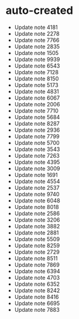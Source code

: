 # auto-created
- Update note 4181
- Update note 2278
- Update note 7766
- Update note 2835
- Update note 1505
- Update note 9939
- Update note 6543
- Update note 7128
- Update note 8150
- Update note 5173
- Update note 4831
- Update note 6067
- Update note 2006
- Update note 7710
- Update note 5684
- Update note 8287
- Update note 2936
- Update note 7799
- Update note 5700
- Update note 3543
- Update note 7263
- Update note 4395
- Update note 3009
- Update note 1691
- Update note 4554
- Update note 2537
- Update note 9740
- Update note 6048
- Update note 8018
- Update note 2586
- Update note 3206
- Update note 3882
- Update note 2881
- Update note 5509
- Update note 8259
- Update note 2729
- Update note 8511
- Update note 7869
- Update note 6394
- Update note 4703
- Update note 6352
- Update note 8242
- Update note 8416
- Update note 6695
- Update note 7883
